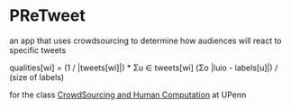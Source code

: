 PReTweet
========

an app that uses crowdsourcing to determine how audiences will react to specific tweets


qualities[wi] = (1 / |tweets[wi]|) * Σu ∈ tweets[wi] (Σo |luio - labels[u]|) / (size of labels)

for the class [CrowdSourcing and Human Computation](http://crowdsourcing-class.org/) at UPenn